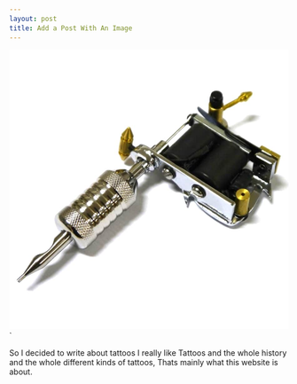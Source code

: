 ```yaml
---
layout: post
title: Add a Post With An Image
---
```


![tattoogun](/images/IMG_5860.JPG)`
 
 So I decided to write about tattoos I really like Tattoos and the whole history and the whole different kinds of tattoos, Thats mainly what this website is about.
